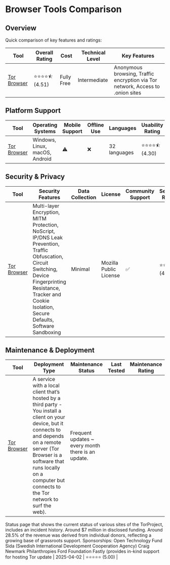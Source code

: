 # Browser Tools Comparison
## Overview
Quick comparison of key features and ratings:

| Tool | Overall Rating | Cost | Technical Level | Key Features |
|------|----------------|------|-----------------|--------------|
| [Tor Browser](https://www.torproject.org/) | ⭐⭐⭐⭐⯪ (4.51) | Fully Free | Intermediate | Anonymous browsing, Traffic encryption via Tor network, Access to .onion sites |

## Platform Support
| Tool | Operating Systems | Mobile Support | Offline Use | Languages | Usability Rating |
|------|------------------|----------------|--------------|-----------|------------------|
| [Tor Browser](https://www.torproject.org/) | Windows, Linux, macOS, Android | ⚠️ | ❌ | 32 languages | ⭐⭐⭐⭐⯪ (4.30) |

## Security & Privacy
| Tool | Security Features | Data Collection | License | Community Support | Security Rating |
|------|-------------------|-----------------|----------|------------------|----------------|
| [Tor Browser](https://www.torproject.org/) | Multi-layer Encryption, MITM Protection, NoScript, IP/DNS Leak Prevention, Traffic Obfuscation, Circuit Switching, Device Fingerprinting Resistance, Tracker and Cookie Isolation, Secure Defaults, Software Sandboxing | Minimal | Mozilla Public License | ✅ | ⭐⭐⭐⭐⯪ (4.60) |

## Maintenance & Deployment
| Tool | Deployment Type | Maintenance Status | Last Tested | Maintenance Rating |
|------|----------------|-------------------|-------------|-------------------|
| [Tor Browser](https://www.torproject.org/) | A service with a local client that’s hosted by a third party - You install a client on your device, but it connects to and depends on a remote server (Tor Browser is a software that runs locally on a computer but connects to the Tor network to surf the web). | Frequent updates ~ every month there is an update.
Status page that shows the current status of various sites of the TorProject, includes an incident history.
Around $7 million in disclosed funding.
Around 28.5% of the revenue was derived from individual donors, reflecting a growing base of grassroots support.
Sponsorships:
Open Technology Fund
Sida (Swedish International Development Cooperation Agency)
Craig Newmark Philanthropies
Ford Foundation
Fastly (provides in-kind support for hosting Tor update | 2025-04-02 | ⭐⭐⭐⭐⭐ (5.00) |
